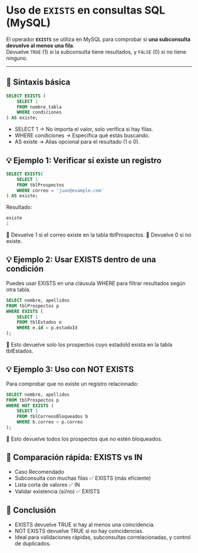 # Uso de `EXISTS` en consultas SQL (MySQL)

El operador **`EXISTS`** se utiliza en MySQL para comprobar si **una subconsulta devuelve al menos una fila**.  
Devuelve `TRUE` (1) si la subconsulta tiene resultados, y `FALSE` (0) si no tiene ninguno.

---

## 🧩 Sintaxis básica

```sql
SELECT EXISTS (
    SELECT 1
    FROM nombre_tabla
    WHERE condiciones
) AS existe;
```

- SELECT 1 → No importa el valor, solo verifica si hay filas.
- WHERE condiciones → Especifica qué estás buscando.
- AS existe → Alias opcional para el resultado (1 o 0).

## 💡 Ejemplo 1: Verificar si existe un registro
```sql
SELECT EXISTS(
    SELECT 1
    FROM tblProspectos
    WHERE correo = 'juan@example.com'
) AS existe;
```

Resultado:
```sql
existe
1
```

🔹 Devuelve 1 si el correo existe en la tabla tblProspectos.
🔹 Devuelve 0 si no existe.

## 💡 Ejemplo 2: Usar EXISTS dentro de una condición

Puedes usar EXISTS en una cláusula WHERE para filtrar resultados según otra tabla.

```sql
SELECT nombre, apellidos
FROM tblProspectos p
WHERE EXISTS (
    SELECT 1
    FROM tblEstados e
    WHERE e.id = p.estadoId
);
```

🔹 Esto devuelve solo los prospectos cuyo estadoId exista en la tabla tblEstados.

## 💡 Ejemplo 3: Uso con NOT EXISTS

Para comprobar que no existe un registro relacionado:
```sql
SELECT nombre, apellidos
FROM tblProspectos p
WHERE NOT EXISTS (
    SELECT 1
    FROM tblCorreosBloqueados b
    WHERE b.correo = p.correo
);
```

🔹 Esto devuelve todos los prospectos que no estén bloqueados.

## 📘 Comparación rápida: EXISTS vs IN
- Caso	Recomendado
- Subconsulta con muchas filas	✅ EXISTS (más eficiente)
- Lista corta de valores	✅ IN
- Validar existencia (sí/no)	✅ EXISTS

## 🚀 Conclusión

- EXISTS devuelve TRUE si hay al menos una coincidencia.
- NOT EXISTS devuelve TRUE si no hay coincidencias.
- Ideal para validaciones rápidas, subconsultas correlacionadas, y control de duplicados.
